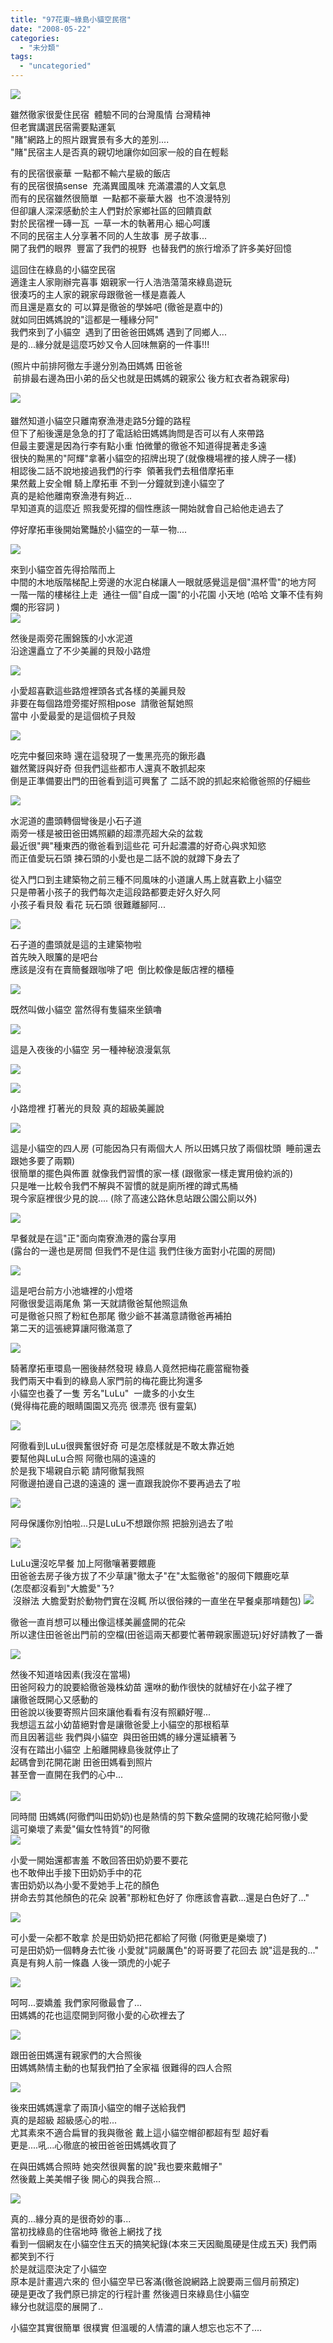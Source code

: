 ```yaml
---
title: "97花東~綠島小貓空民宿"
date: "2008-05-22"
categories: 
  - "未分類"
tags: 
  - "uncategoried"
---
```


![](images/2484466683_46eb75cda8.jpg)

雖然徹家很愛住民宿  體驗不同的台灣風情 台灣精神  
但老實講選民宿需要點運氣  
"賭"網路上的照片跟實景有多大的差別....  
"賭"民宿主人是否真的親切地讓你如回家一般的自在輕鬆  
  
有的民宿很豪華 一點都不輸六星級的飯店  
有的民宿很搞sense  充滿異國風味 充滿濃濃的人文氣息  
而有的民宿雖然很簡單  一點都不豪華大器  也不浪漫特別  
但卻讓人深深感動於主人們對於家鄉社區的回饋貢獻  
對於民宿裡一磚一瓦  一草一木的執著用心 細心呵護  
不同的民宿主人分享著不同的人生故事  房子故事...   
開了我們的眼界  豐富了我們的視野  也替我們的旅行增添了許多美好回憶  
  
這回住在綠島的小貓空民宿  
適逢主人家剛辦完喜事 姻親家一行人浩浩蕩蕩來綠島遊玩  
很湊巧的主人家的親家母跟徹爸一樣是嘉義人  
而且還是嘉女的 可以算是徹爸的學姊吧 (徹爸是嘉中的)  
就如同田媽媽說的"這都是一種緣分阿"  
我們來到了小貓空  遇到了田爸爸田媽媽 遇到了同鄉人...  
是的...緣分就是這麼巧妙又令人回味無窮的一件事!!!  
  
(照片中前排阿徹左手邊分別為田媽媽 田爸爸   
 前排最右邊為田小弟的岳父也就是田媽媽的親家公 後方紅衣者為親家母)  
  
![](images/2484466683_46eb75cda8.jpg)　

雖然知道小貓空只離南寮漁港走路5分鐘的路程  
但下了船後還是急急的打了電話給田媽媽詢問是否可以有人來帶路  
但最主要還是因為行李有點小重 怕微暈的徹爸不知道得提著走多遠  
很快的黝黑的"阿輝"拿著小貓空的招牌出現了(就像機場裡的接人牌子一樣)  
相認後二話不說地接過我們的行李  領著我們去租借摩拓車  
果然戴上安全帽 騎上摩拓車 不到一分鐘就到達小貓空了  
真的是給他離南寮漁港有夠近...  
早知道真的這麼近 照我愛死撐的個性應該一開始就會自己給他走過去了  
  
停好摩拓車後開始驚豔於小貓空的一草一物....  
  
![](images/2485314496_1526a93c11.jpg)  
  
來到小貓空首先得拾階而上  
中間的木地版階梯配上旁邊的水泥白梯讓人一眼就感覺這是個"濕杯雪"的地方阿  
一階一階的樓梯往上走  通往一個"自成一園"的小花園 小天地 (哈哈 文筆不佳有夠爛的形容詞 )   
![](images/2484499051_d36f1cbcd8.jpg)  
  
然後是兩旁花團錦簇的小水泥道  
沿途還矗立了不少美麗的貝殼小路燈  
  
![](images/2485313926_dfb3fe8dc9.jpg)  
  
小愛超喜歡這些路燈裡頭各式各樣的美麗貝殼  
非要在每個路燈旁擺好照相pose  請徹爸幫她照  
當中 小愛最愛的是這個梳子貝殼  
  
![](images/2484498501_a5a87b2213.jpg)  
  
吃完中餐回來時 還在這發現了一隻黑亮亮的鍬形蟲  
雖然驚訝與好奇 但我們這些都市人還真不敢抓起來  
倒是正準備要出門的田爸看到這可興奮了 二話不說的抓起來給徹爸照的仔細些  
  
![](images/2484498619_a8c853aa3f.jpg)  
  
水泥道的盡頭轉個彎後是小石子道  
兩旁一樣是被田爸田媽照顧的超漂亮超大朵的盆栽  
最近很"興"種東西的徹爸看到這些花 可升起濃濃的好奇心與求知慾  
而正值愛玩石頭 揀石頭的小愛也是二話不說的就蹲下身去了  
  
從入門口到主建築物之前三種不同風味的小道讓人馬上就喜歡上小貓空  
只是帶著小孩子的我們每次走這段路都要走好久好久阿  
小孩子看貝殼 看花 玩石頭 很難離腳阿...  
  
![](images/2485313738_8e2f727256.jpg)  
  
石子道的盡頭就是這的主建築物啦  
首先映入眼簾的是吧台  
應該是沒有在賣簡餐跟咖啡了吧  倒比較像是飯店裡的櫃檯  
  
![](images/2485313536_d0bcd05879.jpg)  
  
既然叫做小貓空 當然得有隻貓來坐鎮嚕  
  
![](images/2484497705_66d49b9bac.jpg)  
  
這是入夜後的小貓空 另一種神秘浪漫氣氛  
  
![](images/2485285356_c4be2c392c.jpg)  
  
  
![](images/2484468849_3342765572.jpg)  
  
小路燈裡 打著光的貝殼 真的超級美麗說  
  
![](images/2484469219_e585ed2d5d.jpg)  
  
這是小貓空的四人房 (可能因為只有兩個大人 所以田媽只放了兩個枕頭  睡前還去跟她多要了兩顆)  
很簡單的擺色與佈置 就像我們習慣的家一樣 (跟徹家一樣走實用儉約派的)  
只是唯一比較令我們不解與不習慣的就是廁所裡的蹲式馬桶  
現今家庭裡很少見的說.... (除了高速公路休息站跟公園公廁以外)  
  
![](images/2485313208_857652ba41.jpg)  
  
早餐就是在這"正"面向南寮漁港的露台享用  
(露台的一邊也是房間 但我們不是住這 我們住後方面對小花園的房間)  
  
![](images/2485284192_14107aab8e.jpg)  
  
這是吧台前方小池塘裡的小燈塔    
阿徹很愛這兩尾魚 第一天就請徹爸幫他照這魚  
可是徹爸只照了粉紅色那尾 徹少爺不甚滿意請徹爸再補拍  
第二天的這張總算讓阿徹滿意了  
  
![](images/2485313050_9800e934d2.jpg)  
  
騎著摩拓車環島一圈後赫然發現 綠島人竟然把梅花鹿當寵物養  
我們兩天中看到的綠島人家門前的梅花鹿比狗還多  
小貓空也養了一隻 芳名"LuLu"  一歲多的小女生  
(覺得梅花鹿的眼睛園園又亮亮 很漂亮 很有靈氣)  
  
![](images/2484501141_608b4635ed.jpg)  
  
阿徹看到LuLu很興奮很好奇 可是怎麼樣就是不敢太靠近她  
要幫他與LuLu合照 阿徹也隔的遠遠的   
於是我下場親自示範 請阿徹幫我照  
阿徹邊拍邊自己退的遠遠的 還一直跟我說你不要再過去了啦  
  
![](images/2485284726_19572466ef.jpg)  
  
阿母保護你別怕啦...只是LuLu不想跟你照 把臉別過去了啦  
  
![](images/2485284352_371de37730.jpg)  
  
LuLu還沒吃早餐 加上阿徹嚷著要餵鹿  
田爸爸去房子後方拔了不少草讓"徹太子"在"太監徹爸"的服伺下餵鹿吃草  
(怎麼都沒看到"大膽愛"ㄋ?   
 沒辦法 大膽愛對於動物們實在沒輒 所以很俗辣的一直坐在早餐桌那啃麵包) ![](images/2485283992_d44b39664b.jpg)  
  
徹爸一直肖想可以種出像這樣美麗盛開的花朵  
所以逮住田爸爸出門前的空檔(田爸這兩天都要忙著帶親家團遊玩)好好請教了一番  
  
![](images/2484497255_eb194ea33a.jpg)  
  
然後不知道啥因素(我沒在當場)  
田爸阿殺力的說要給徹爸幾株幼苗 還咻的動作很快的就植好在小盆子裡了  
讓徹爸既開心又感動的  
田爸說以後要寄照片回來讓他看看有沒有照顧好喔...  
我想這五盆小幼苗絕對會是讓徹爸愛上小貓空的那根稻草  
而且因著這些 我們與小貓空  與田爸田媽的緣分還延續著ㄋ  
沒有在踏出小貓空 上船離開綠島後就停止了  
起碼會到花開花謝 田爸田媽看到照片   
甚至會一直開在我們的心中...  
   
![](images/2484466283_eacb0d1dba.jpg)  
  
同時間 田媽媽(阿徹們叫田奶奶)也是熱情的剪下數朵盛開的玫瑰花給阿徹小愛  
這可樂壞了素愛"偏女性特質"的阿徹   
![](images/2484467559_917d101326.jpg)  
  
小愛一開始還都害羞 不敢回答田奶奶要不要花  
也不敢伸出手接下田奶奶手中的花  
害田奶奶以為小愛不愛她手上花的顏色  
拼命去剪其他顏色的花朵 說著"那粉紅色好了 你應該會喜歡...還是白色好了..."  
  
![](images/2484467313_1840dafe12.jpg)  
  
可小愛一朵都不敢拿 於是田奶奶把花都給了阿徹 (阿徹更是樂壞了)  
可是田奶奶一個轉身去忙後 小愛就"詞嚴厲色"的哥哥要了花回去 說"這是我的..."  
真是有夠人前一條蟲 人後一頭虎的小妮子  
  
![](images/2485283260_39cfc37af1.jpg)  
  
呵呵...耍嬌羞 我們家阿徹最會了...   
田媽媽的花也這麼開到阿徹小愛的心砍裡去了  
  
![](images/2485283018_b076b8cfee.jpg)  
  
跟田爸田媽還有親家們的大合照後  
田媽媽熱情主動的也幫我們拍了全家福 很難得的四人合照  
  
![](images/2484466453_f4ddcbb296.jpg)  
  
後來田媽媽還拿了兩頂小貓空的帽子送給我們   
真的是超級 超級感心的啦...  
尤其素來不適合扁冒的我與徹爸 戴上這小貓空帽卻都超有型 超好看   
更是....吼...心徹底的被田爸爸田媽媽收買了  
  
在與田媽媽合照時 她突然很興奮的說"我也要來戴帽子"  
然後戴上美美帽子後 開心的與我合照...  
  
![](images/2485282040_399e58f3ba.jpg)  
  
  
真的...緣分真的是很奇妙的事...  
當初找綠島的住宿地時 徹爸上網找了找   
看到一個網友在小貓空住五天的搞笑紀錄(本來三天因颱風硬是住成五天) 我們兩都笑到不行   
於是就這麼決定了小貓空  
原本是計畫週六來的 但小貓空早已客滿(徹爸說網路上說要兩三個月前預定)  
硬是更改了我們原已排定的行程計畫 然後週日來綠島住小貓空  
緣分也就這麼的展開了..  
  
小貓空其實很簡單 很樸實 但溫暖的人情濃的讓人想忘也忘不了....
